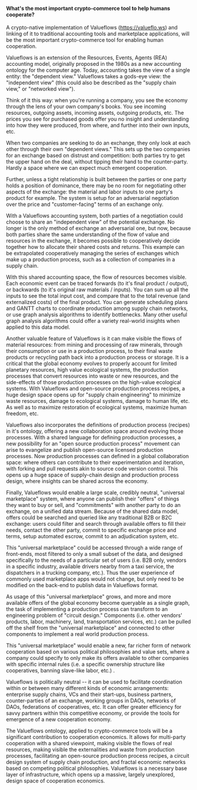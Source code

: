 #### What's the most important crypto-commerce tool to help humans cooperate?

A crypto-native implementation of Valueflows (https://valueflo.ws) and linking of it to traditional accounting tools and marketplace applications, will be the most important crypto-commerce tool for enabling human cooperation.

Valueflows is an extension of the Resources, Events, Agents (REA) accounting model, originally proposed in the 1980s as a new accounting ontology for the computer age. Today, accounting takes the view of a single entity: the "dependent view." Valueflows takes a gods-eye view: the "independent view" (this could also be described as the "supply chain view," or "networked view").

Think of it this way: when you're running a company, you see the economy through the lens of your own company's books. You see incoming resources, outgoing assets, incoming assets, outgoing products, etc. The prices you see for purchased goods offer you no insight and understanding into how they were produced, from where, and further into their own inputs, etc.

When two companies are seeking to do an exchange, they only look at each other through their own "dependent views." This sets up the two companies for an exchange based on distrust and competition: both parties try to get the upper hand on the deal, without tipping their hand to the counter-party. Hardly a space where we can expect much emergent cooperation.

Further, unless a tight relationship is built between the parties or one party holds a position of dominance, there may be no room for negotiating other aspects of the exchange: the material and labor inputs to one party's product for example. The system is setup for an adversarial negotiation over the price and "customer-facing" terms of an exchange only.

With a Valueflows accounting system, both parties of a negotiation could choose to share an "independent view" of the potential exchange. No longer is the only method of exchange an adversarial one, but now, because both parties share the same understanding of the flow of value and resources in the exchange, it becomes possible to cooperatively decide together how to allocate their shared costs and returns. This example can be extrapolated cooperatively managing the series of exchanges which make up a production process, such as a collection of companies in a supply chain.

With this shared accounting space, the flow of resources becomes visible. Each economic event can be traced forwards (to it's final product / output), or backwards (to it's original raw materials / inputs). You can sum up all the inputs to see the total input cost, and compare that to the total revenue (and externalized costs) of the final product. You can generate scheduling plans and GANTT charts to coordinate production among supply chain networks, or use graph analysis algorithms to identify bottlenecks. Many other useful graph analysis algorithms could offer a variety real-world insights when applied to this data model.

Another valuable feature of Valueflows is it can make visible the flows of material resources: from mining and processing of raw minerals, through their consumption or use in a production process, to their final waste products or recycling path back into a production process or storage. It is a critical that the global economy evolves to properly account for limited planetary resources, high value ecological systems, the production processes that convert resources into waste or new resources, and the side-effects of those production processes on the high-value ecological systems. With Valueflows and open-source production process recipes, a huge design space opens up for "supply chain engineering" to minimize waste resources, damage to ecological systems, damage to human life, etc. As well as to maximize restoration of ecological systems, maximize human freedom, etc.

Valueflows also incorporates the definitions of production process (recipes) in it's ontology, offering a new collaboration space around evolving those processes. With a shared language for defining production processes, a new possibility for an "open source production process" movement can arise to evangelize and publish open-source licensed production processes. Now production processes can defined in a global collaboration space: where others can contribute to their experimentation and iteration, with forking and pull requests akin to source code version control. This opens up a huge space of supply-chain design and production process design, where insights can be shared across the economy.

Finally, Valueflows would enable a large scale, credibly neutral, "universal marketplace" system, where anyone can publish their "offers" of things they want to buy or sell, and "commitments" with another party to do an exchange, on a unified data stream. Because of the shared data model, offers could be searched and queried like any traditional B2B or B2C exchange: users could filter and search through available offers to fill their needs, contact the other party, commit to specific exchange price and terms, setup automated escrow, commit to an adjudication system, etc.

This "universal marketplace" could be accessed through a wide range of front-ends, most filtered to only a small subset of the data, and designed specifically to the needs of a particular set of users (i.e. B2B only, vendors in a specific industry, available drivers nearby from a taxi service, the dispatchers in a trucking company, etc.). Thus the user experience of commonly used marketplace apps would not change, but only need to be modified on the back-end to publish data in Valueflows format.

As usage of this "universal marketplace" grows, and more and more available offers of the global economy become queryable as a single graph, the task of implementing a production process can transform to an engineering problem of "circuit design." Components (i.e. other vendors' products, labor, machinery, land, transportation services, etc.) can be pulled off the shelf from the "universal marketplace" and connected to other components to implement a real world production process.

This "universal marketplace" would enable a new, far richer form of network cooperation based on various political philosophies and value sets, where a company could specify to only make its offers available to other companies with specific internal rules (i.e. a specific ownership structure like cooperatives, banning slave-like labor, etc.) .

Valueflows is politically neutral -- it can be used to facilitate coordination within or between many different kinds of economic arrangements: enterprise supply chains, VCs and their start-ups, business partners, counter-parties of an exchange, working groups in DAOs, networks of DAOs, federations of cooperatives, etc. It can offer greater efficiency for savvy partners within this competitive economy, or provide the tools for emergence of a new cooperation economy.

The Valueflows ontology, applied to crypto-commerce tools will be a significant contribution to cooperation economics. It allows for multi-party cooperation with a shared viewpoint, making visible the flows of real resources, making visible the externalities and waste from production processes, facilitating an open-source production process recipes, a circuit design system of supply chain production, and fractal economic networks based on competing political philosophies. Valueflows is a necessary base layer of infrastructure, which opens up a massive, largely unexplored, design space of cooperation economics.